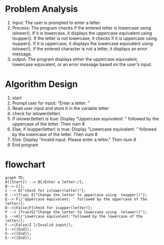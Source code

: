 # Problem Analysis
   1. Input: The user is prompted to enter a letter.
   2. Process: The program checks if the entered letter is lowercase using islower(). If it is lowercase, it displays the uppercase equivalent using
               toupper(). If the letter is not lowercase, it checks if it is uppercase using isupper(). If it is uppercase, it displays the lowercase equivalent using
               tolower(). If the entered character is not a letter, it displays an error message.
   3. output: The program displays either the uppercase equivalent, lowercase equivalent, or an error message based on the user's input.

# Algorithm Design
   1. start
   2. Prompt user for input: "Enter a letter: " 
   3.  Read user input and store it in the variable letter
   4.  check for islower(letter) 
   5.  If islower(letter) is true: Display "Uppercase equivalent: " followed by the uppercase of the letter. Then num 8
   6.  Else, if isupper(letter) is true:  Display "Lowercase equivalent: " followed by the lowercase of the letter. Then num 8
   7.  Else: Display "Invalid input. Please enter a letter." Then num 8
   8.  End program
# flowchart

```mermaid
graph TD;
A([Start]) --> B[/Enter a letter:/];
B--> C[];
C --> D{"check for islower(letter)"};
D -->|True| E["Change the letter to uppercase using  toupper()"];
E--> F[/'Uppercase equivalent: ' followed by the uppercase of the letter/];
D-->|False|F{check for isupper(letter)};
F --> |True|G["Change the letter to lowercase using  tolower()"];
G -->H[/'Lowercase equivalent:'followed by the lowercase of the letter/];
F-->|False|I [/Invalid input/];
I-->([End]);
G-->([End]);
E-->([End]);


